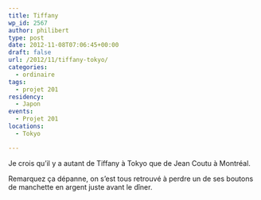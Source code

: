 ```yaml
---
title: Tiffany
wp_id: 2567
author: philibert
type: post
date: 2012-11-08T07:06:45+00:00
draft: false
url: /2012/11/tiffany-tokyo/
categories:
  - ordinaire
tags:
  - projet 201
residency:
  - Japon
events:
  - Projet 201
locations:
  - Tokyo

---
```

Je crois qu&rsquo;il y a autant de Tiffany à Tokyo que de Jean Coutu à Montréal. 

Remarquez ça dépanne, on s&rsquo;est tous retrouvé à perdre un de ses boutons de manchette en argent juste avant le dîner.